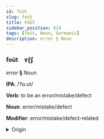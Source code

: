```yaml
---
id: foüt
slug: foüt
title: FOÜT
sidebar_position: 614
tags: [foüt, Noun, Germanic]
description: error § Noun
---
```


### foüt&emsp;<span kind="abugida">ɤɽ̆ʄ</span>

*error* **§** Noun

**IPA**: /ˈfɑ.ut/

**Verb**: to be an error/mistake/defect

**Noun**: error/mistake/defect

**Modifier**: error/mistake/defect-related

<details>
    <summary>Origin</summary>
    Dutch fout /fɑu̯t/<br/>
    <em>Germanic Language Family</em>
</details>